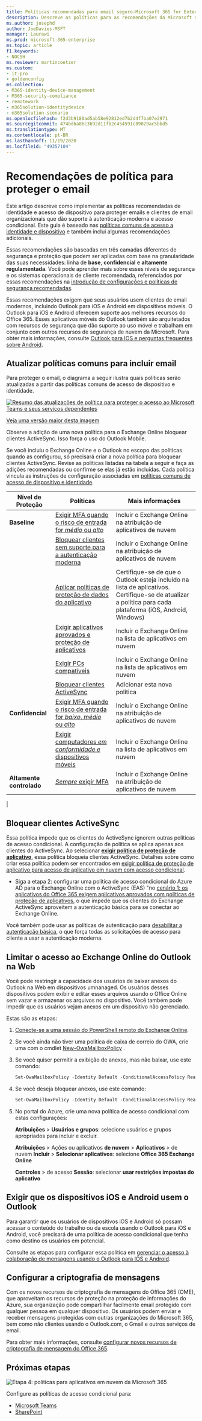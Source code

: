 ```yaml
---
title: Políticas recomendadas para email seguro-Microsoft 365 for Enterprise | Microsoft docs
description: Descreve as políticas para as recomendações da Microsoft sobre como aplicar configurações e políticas de email.
ms.author: josephd
author: JoeDavies-MSFT
manager: Laurawi
ms.prod: microsoft-365-enterprise
ms.topic: article
f1.keywords:
- NOCSH
ms.reviewer: martincoetzer
ms.custom:
- it-pro
- goldenconfig
ms.collection:
- M365-identity-device-management
- M365-security-compliance
- remotework
- m365solution-identitydevice
- m365solution-scenario
ms.openlocfilehash: f2d3b9180ad5ab58e92812ed7b2d4f7ba07e2971
ms.sourcegitcommit: 474bd6a86c3692d11fb2c454591c89029ac5bbd5
ms.translationtype: MT
ms.contentlocale: pt-BR
ms.lasthandoff: 11/19/2020
ms.locfileid: "49357104"
---
```

# <a name="policy-recommendations-for-securing-email"></a>Recomendações de política para proteger o email

Este artigo descreve como implementar as políticas recomendadas de identidade e acesso de dispositivo para proteger emails e clientes de email organizacionais que dão suporte à autenticação moderna e acesso condicional. Este guia é baseado nas [políticas comuns de acesso a identidade e dispositivo](identity-access-policies.md) e também inclui algumas recomendações adicionais.

Essas recomendações são baseadas em três camadas diferentes de segurança e proteção que podem ser aplicadas com base na granularidade das suas necessidades: linha de **base**, **confidencial** e **altamente regulamentada**. Você pode aprender mais sobre esses níveis de segurança e os sistemas operacionais de cliente recomendada, referenciados por essas recomendações na [introdução de configurações e políticas de segurança recomendadas](microsoft-365-policies-configurations.md).

Essas recomendações exigem que seus usuários usem clientes de email modernos, incluindo Outlook para iOS e Android em dispositivos móveis. O Outlook para iOS e Android oferecem suporte aos melhores recursos do Office 365. Esses aplicativos móveis do Outlook também são arquitetados com recursos de segurança que dão suporte ao uso móvel e trabalham em conjunto com outros recursos de segurança de nuvem da Microsoft. Para obter mais informações, consulte [Outlook para IOS e perguntas frequentes sobre Android](https://docs.microsoft.com/exchange/clients-and-mobile-in-exchange-online/outlook-for-ios-and-android/outlook-for-ios-and-android-faq).

## <a name="update-common-policies-to-include-email"></a>Atualizar políticas comuns para incluir email

Para proteger o email, o diagrama a seguir ilustra quais políticas serão atualizadas a partir das políticas comuns de acesso de dispositivo e identidade.

[![Resumo das atualizações de política para proteger o acesso ao Microsoft Teams e seus serviços dependentes](../../media/microsoft-365-policies-configurations/identity-access-ruleset-mail.png)](https://github.com/MicrosoftDocs/microsoft-365-docs/raw/public/microsoft-365/media/microsoft-365-policies-configurations/identity-access-ruleset-mail.png)

[Veja uma versão maior desta imagem](https://github.com/MicrosoftDocs/microsoft-365-docs/raw/public/microsoft-365/media/microsoft-365-policies-configurations/identity-access-ruleset-mail.png)

Observe a adição de uma nova política para o Exchange Online bloquear clientes ActiveSync. Isso força o uso do Outlook Mobile.

Se você incluiu o Exchange Online e o Outlook no escopo das políticas quando as configurou, só precisará criar a nova política para bloquear clientes ActiveSync. Revise as políticas listadas na tabela a seguir e faça as adições recomendadas ou confirme se elas já estão incluídas. Cada política vincula as instruções de configuração associadas em [políticas comuns de acesso de dispositivo e identidade](identity-access-policies.md).

|Nível de Proteção|Políticas|Mais informações|
|---|---|---|
|**Baseline**|[Exigir MFA quando o risco de entrada for *médio* ou *alto*](identity-access-policies.md#require-mfa-based-on-sign-in-risk)|Incluir o Exchange Online na atribuição de aplicativos de nuvem|
||[Bloquear clientes sem suporte para a autenticação moderna](identity-access-policies.md#block-clients-that-dont-support-modern-authentication)|Incluir o Exchange Online na atribuição de aplicativos de nuvem|
||[Aplicar políticas de proteção de dados do aplicativo](identity-access-policies.md#apply-app-data-protection-policies)|Certifique-se de que o Outlook esteja incluído na lista de aplicativos. Certifique-se de atualizar a política para cada plataforma (iOS, Android, Windows)|
||[Exigir aplicativos aprovados e proteção de aplicativos](identity-access-policies.md#require-approved-apps-and-app-protection)|Incluir o Exchange Online na lista de aplicativos em nuvem|
||[Exigir PCs compatíveis](identity-access-policies.md#require-compliant-pcs-but-not-compliant-phones-and-tablets)|Incluir o Exchange Online na lista de aplicativos em nuvem|
||[Bloquear clientes ActiveSync](#block-activesync-clients)|Adicionar esta nova política|
|**Confidencial**|[Exigir MFA quando o risco de entrada for *baixo*, *médio* ou *alto*](identity-access-policies.md#require-mfa-based-on-sign-in-risk)|Incluir o Exchange Online na atribuição de aplicativos de nuvem|
||[Exigir computadores *em conformidade e* dispositivos móveis](identity-access-policies.md#require-compliant-pcs-and-mobile-devices)|Incluir o Exchange Online na lista de aplicativos em nuvem|
|**Altamente controlado**|[*Sempre* exigir MFA](identity-access-policies.md#require-mfa-based-on-sign-in-risk)|Incluir o Exchange Online na atribuição de aplicativos de nuvem|
|

## <a name="block-activesync-clients"></a>Bloquear clientes ActiveSync

Essa política impede que os clientes do ActiveSync ignorem outras políticas de acesso condicional. A configuração de política se aplica apenas aos clientes do ActiveSync. Ao selecionar **[exigir política de proteção de aplicativo](https://docs.microsoft.com/azure/active-directory/conditional-access/concept-conditional-access-grant#require-app-protection-policy)**, essa política bloqueia clientes ActiveSync. Detalhes sobre como criar essa política podem ser encontrados em [exigir política de proteção de aplicativo para acesso de aplicativo em nuvem com acesso condicional](https://docs.microsoft.com/azure/active-directory/conditional-access/app-protection-based-conditional-access).

- Siga a etapa 2: configurar uma política de acesso condicional do Azure AD para o Exchange Online com o ActiveSync (EAS) "no [cenário 1: os aplicativos do Office 365 exigem aplicativos aprovados com políticas de proteção de aplicativos](https://docs.microsoft.com/azure/active-directory/conditional-access/app-protection-based-conditional-access#scenario-1-office-365-apps-require-approved-apps-with-app-protection-policies), o que impede que os clientes do Exchange ActiveSync aproveitem a autenticação básica para se conectar ao Exchange Online.

Você também pode usar as políticas de autenticação para [desabilitar a autenticação básica](https://docs.microsoft.com/exchange/clients-and-mobile-in-exchange-online/disable-basic-authentication-in-exchange-online), o que força todas as solicitações de acesso para cliente a usar a autenticação moderna.

## <a name="limit-access-to-exchange-online-from-outlook-on-the-web"></a>Limitar o acesso ao Exchange Online do Outlook na Web

Você pode restringir a capacidade dos usuários de baixar anexos do Outlook na Web em dispositivos umnanaged. Os usuários desses dispositivos podem exibir e editar esses arquivos usando o Office Online sem vazar e armazenar os arquivos no dispositivo. Você também pode impedir que os usuários vejam anexos em um dispositivo não gerenciado.

Estas são as etapas:

1. [Conecte-se a uma sessão do PowerShell remoto do Exchange Online](https://docs.microsoft.com/powershell/exchange/exchange-online/connect-to-exchange-online-powershell/connect-to-exchange-online-powershell).
2. Se você ainda não tiver uma política de caixa de correio do OWA, crie uma com o cmdlet [New-OwaMailboxPolicy](https://docs.microsoft.com/powershell/module/exchange/new-owamailboxpolicy) .
3. Se você quiser permitir a exibição de anexos, mas não baixar, use este comando:

   ```powershell
   Set-OwaMailboxPolicy -Identity Default -ConditionalAccessPolicy ReadOnly
   ```

4. Se você deseja bloquear anexos, use este comando:

   ```powershell
   Set-OwaMailboxPolicy -Identity Default -ConditionalAccessPolicy ReadOnlyPlusAttachmentsBlocked
   ```

5. No portal do Azure, crie uma nova política de acesso condicional com estas configurações:

   **Atribuições** \> **Usuários e grupos**: selecione usuários e grupos apropriados para incluir e excluir.

   **Atribuições** \> Ações ou aplicativos **de nuvem** \> **Aplicativos** \> de nuvem **Incluir** \> **Selecionar aplicativos**: selecione **Office 365 Exchange Online**

   **Controles** \> de acesso **Sessão**: selecionar **usar restrições impostas do aplicativo**

## <a name="require-that-ios-and-android-devices-must-use-outlook"></a>Exigir que os dispositivos iOS e Android usem o Outlook

Para garantir que os usuários de dispositivos iOS e Android só possam acessar o conteúdo do trabalho ou da escola usando o Outlook para iOS e Android, você precisará de uma política de acesso condicional que tenha como destino os usuários em potencial.

Consulte as etapas para configurar essa política em [gerenciar o acesso à colaboração de mensagens usando o Outlook para IOS e Android]( https://docs.microsoft.com/mem/intune/apps/app-configuration-policies-outlook#apply-conditional-access).

## <a name="set-up-message-encryption"></a>Configurar a criptografia de mensagens

Com os novos recursos de criptografia de mensagens do Office 365 (OME), que aproveitam os recursos de proteção na proteção de informações do Azure, sua organização pode compartilhar facilmente email protegido com qualquer pessoa em qualquer dispositivo. Os usuários podem enviar e receber mensagens protegidas com outras organizações do Microsoft 365, bem como não clientes usando o Outlook.com, o Gmail e outros serviços de email.

Para obter mais informações, consulte [configurar novos recursos de criptografia de mensagem do Office 365](https://docs.microsoft.com/microsoft-365/compliance/set-up-new-message-encryption-capabilities).

## <a name="next-steps"></a>Próximas etapas

![Etapa 4: políticas para aplicativos em nuvem da Microsoft 365](../../media/microsoft-365-policies-configurations/identity-device-access-steps-next-step-4.png)

Configure as políticas de acesso condicional para:

- [Microsoft Teams](teams-access-policies.md)
- [SharePoint](sharepoint-file-access-policies.md)
